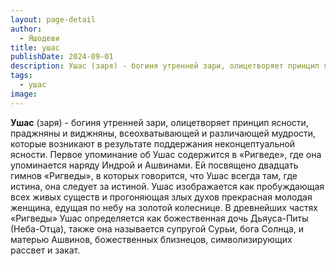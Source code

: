 ```yaml
---
layout: page-detail
author:
  - Яшодеви
title: ушас
publishDate: 2024-09-01
description: Ушас (заря) - богиня утренней зари, олицетворяет принцип ясности, праджняны и виджняны, всеохватывающей и различающей мудрости, которые возникают в результате поддержания неконцептуальной ясности.
tags:
  - ушас
image:
---
```

**Ушас** (заря) - богиня утренней зари, олицетворяет принцип ясности, праджняны и виджняны, всеохватывающей и различающей мудрости, которые возникают в результате поддержания неконцептуальной ясности. Первое упоминание об Ушас содержится в «Ригведе», где она упоминается наряду Индрой и Ашвинами. Ей посвящено двадцать гимнов «Ригведы», в которых говорится, что Ушас всегда там, где истина, она следует за истиной. Ушас изображается как пробуждающая всех живых существ и прогоняющая злых духов прекрасная молодая женщина, едущая по небу на золотой колеснице. В древнейших частях «Ригведы» Ушас определяется как божественная дочь Дьяуса-Питы (Неба-Отца), также она называется супругой Сурьи, бога Солнца, и матерью Ашвинов, божественных близнецов, символизирующих рассвет и закат.

